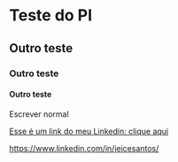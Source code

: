 # Teste do PI
## Outro teste
### Outro teste
#### Outro teste
Escrever normal

[Esse é um link do meu Linkedin: clique aqui](https://www.linkedin.com/in/jeicesantos/)

https://www.linkedin.com/in/jeicesantos/
